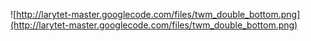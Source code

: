 ![http://larytet-master.googlecode.com/files/twm_double_bottom.png](http://larytet-master.googlecode.com/files/twm_double_bottom.png)